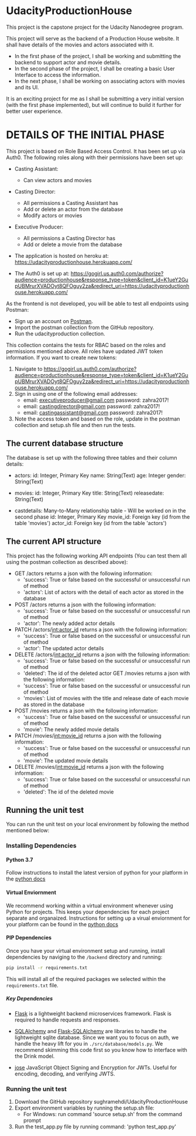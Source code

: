 # UdacityProductionHouse
This project is the capstone project for the Udacity Nanodegree program.

This project will serve as the backend of a Production House website. It shall have details of the movies and actors associated with it. 

- In the first phase of the project, I shall be working and submitting the backend to support actor and movie details.
- In the second phase of the project, I shall be creating a basic User Interface to access the information.
- In the next phase, I shall be working on associating actors with movies and its UI.

It is an exciting project for me as I shall be submitting a very initial version (with the first phase implemented), but will continue to build it further for better user experience.

# DETAILS OF THE INITIAL PHASE

This project is based on Role Based Access Control. It has been set up via Auth0. The following roles along with their permissions have been set up:

- Casting Assistant: 
    - Can view actors and movies

- Casting Director:
    - All permissions a Casting Assistant has
    - Add or delete an actor from the database
    - Modify actors or movies

- Executive Producer:
    - All permissions a Casting Director has
    - Add or delete a movie from the database

- The application is hosted on heroku at: https://udacityproductionhouse.herokuapp.com/
- The Auth0 is set up at: https://gogirl.us.auth0.com/authorize?audience=productionhouse&response_type=token&client_id=K1ueY2GupUBMrurXVADOyt8QFOguy2za&redirect_uri=https://udacityproductionhouse.herokuapp.com/

As the frontend is not developed, you will be able to test all endpoints using Postman:
- Sign up an account on [Postman](https://getpostman.com).
- Import the postman collection from the GitHub repository.
- Run the udacityproduction collection.

This collection contains the tests for RBAC based on the roles and permissions mentioned above. All roles have updated JWT token information. If you want to create new tokens:
1. Navigate to https://gogirl.us.auth0.com/authorize?audience=productionhouse&response_type=token&client_id=K1ueY2GupUBMrurXVADOyt8QFOguy2za&redirect_uri=https://udacityproductionhouse.herokuapp.com/
2. Sign in using one of the following email addresses:
    - email: executiveproducer@gmail.com    password: zahra2017!
    - email: castingdirector@gmail.com      password: zahra2017!
    - email: castingassistant@gmail.com     password: zahra2017!
3. Note the access token and based on the role, update in the postman collection and setup.sh file and then run the tests.

## The current database structure

The database is set up with the following three tables and their column details:

- actors:
    id: Integer, Primary Key
    name: String(Text)
    age: Integer 
    gender: String(Text)

- movies:
    id: Integer, Primary Key
    title: String(Text)
    releasedate: String(Text)

- castdetails: Many-to-Many relationship table - Will be worked on in the second phase
    id: Integer, Primary Key
    movie_id: Foreign key (id from the table 'movies')
    actor_id: Foreign key (id from the table 'actors')

## The current API structure

This project has the following working API endpoints (You can test them all using the postman collection as described above):

- GET /actors
    returns a json with the following information:
    - 'success': True or false based on the successful or unsuccessful run of method
    - 'actors': List of actors with the detail of each actor as stored in the database
- POST /actors
    returns a json with the following information:
    - 'success': True or false based on the successful or unsuccessful run of method
    - 'actor': The newly added actor details
- PATCH /actors/<int:actor_id>
    returns a json with the following information:
    - 'success': True or false based on the successful or unsuccessful run of method
    - 'actor': The updated actor details
- DELETE /actors/<int:actor_id>
    returns a json with the following information:
    - 'success': True or false based on the successful or unsuccessful run of method
    - 'deleted': The id of the deleted actor
 GET /movies
    returns a json with the following information:
    - 'success': True or false based on the successful or unsuccessful run of method
    - 'movies': List of movies with the title and release date of each movie as stored in the database
- POST /movies
    returns a json with the following information:
    - 'success': True or false based on the successful or unsuccessful run of method
    - 'movie': The newly added movie details
- PATCH /movies/<int:movie_id>
    returns a json with the following information:
    - 'success': True or false based on the successful or unsuccessful run of method
    - 'movie': The updated movie details
- DELETE /movies/<int:movie_id>
    returns a json with the following information:
    - 'success': True or false based on the successful or unsuccessful run of method
    - 'deleted': The id of the deleted movie


## Running the unit test

You can run the unit test on your local environment by following the method mentioned below:

### Installing Dependencies

#### Python 3.7

Follow instructions to install the latest version of python for your platform in the [python docs](https://docs.python.org/3/using/unix.html#getting-and-installing-the-latest-version-of-python)

#### Virtual Enviornment

We recommend working within a virtual environment whenever using Python for projects. This keeps your dependencies for each project separate and organaized. Instructions for setting up a virual enviornment for your platform can be found in the [python docs](https://packaging.python.org/guides/installing-using-pip-and-virtual-environments/)

#### PIP Dependencies

Once you have your virtual environment setup and running, install dependencies by naviging to the `/backend` directory and running:

```bash
pip install -r requirements.txt
```

This will install all of the required packages we selected within the `requirements.txt` file.

##### Key Dependencies

- [Flask](http://flask.pocoo.org/)  is a lightweight backend microservices framework. Flask is required to handle requests and responses.

- [SQLAlchemy](https://www.sqlalchemy.org/) and [Flask-SQLAlchemy](https://flask-sqlalchemy.palletsprojects.com/en/2.x/) are libraries to handle the lightweight sqlite database. Since we want you to focus on auth, we handle the heavy lift for you in `./src/database/models.py`. We recommend skimming this code first so you know how to interface with the Drink model.

- [jose](https://python-jose.readthedocs.io/en/latest/) JavaScript Object Signing and Encryption for JWTs. Useful for encoding, decoding, and verifying JWTS.

### Running the unit test

1. Download the GitHub repository sughramehdi/UdacityProductionHouse
2. Export environment variables by running the setup.sh file:
    - For Windows: run command 'source setup.sh' from the command prompt
3. Run the test_app.py file by running command: 'python test_app.py'
